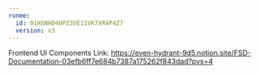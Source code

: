 ```yaml
---
runme:
  id: 01HSNHD40PZ3VE11VK7XR4P4Z7
  version: v3
---
```


Frontend UI Components Link:
    https://even-hydrant-9d5.notion.site/FSD-Documentation-03efb6ff7e684b7387a175262f843dad?pvs=4


